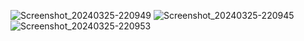 ![Screenshot_20240325-220949](https://github.com/mahiuddin834/Food-Monkey-Food-Ordering-App/assets/156672247/c1a1dad8-8cf0-4eb6-8d04-be9e3a74b98c)
![Screenshot_20240325-220945](https://github.com/mahiuddin834/Food-Monkey-Food-Ordering-App/assets/156672247/9bb7a7eb-b73d-492a-9472-ce11e2059266)
![Screenshot_20240325-220953](https://github.com/mahiuddin834/Food-Monkey-Food-Ordering-App/assets/156672247/39751609-0d8d-42a7-ad1d-33c313c861e3)
